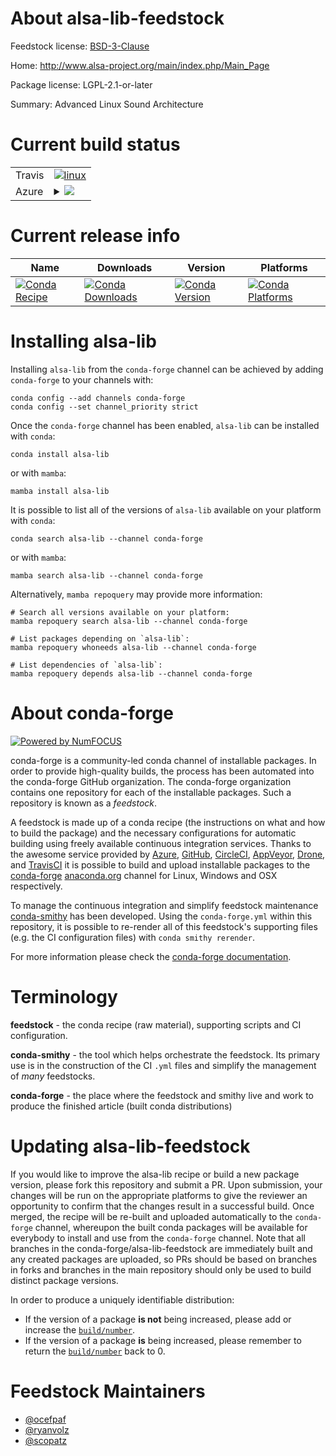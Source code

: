 About alsa-lib-feedstock
========================

Feedstock license: [BSD-3-Clause](https://github.com/conda-forge/alsa-lib-feedstock/blob/main/LICENSE.txt)

Home: http://www.alsa-project.org/main/index.php/Main_Page

Package license: LGPL-2.1-or-later

Summary: Advanced Linux Sound Architecture

Current build status
====================


<table><tr>
    <td>Travis</td>
    <td>
      <a href="https://app.travis-ci.com/conda-forge/alsa-lib-feedstock">
        <img alt="linux" src="https://img.shields.io/travis/com/conda-forge/alsa-lib-feedstock/main.svg?label=Linux">
      </a>
    </td>
  </tr>
    
  <tr>
    <td>Azure</td>
    <td>
      <details>
        <summary>
          <a href="https://dev.azure.com/conda-forge/feedstock-builds/_build/latest?definitionId=34&branchName=main">
            <img src="https://dev.azure.com/conda-forge/feedstock-builds/_apis/build/status/alsa-lib-feedstock?branchName=main">
          </a>
        </summary>
        <table>
          <thead><tr><th>Variant</th><th>Status</th></tr></thead>
          <tbody><tr>
              <td>linux_64</td>
              <td>
                <a href="https://dev.azure.com/conda-forge/feedstock-builds/_build/latest?definitionId=34&branchName=main">
                  <img src="https://dev.azure.com/conda-forge/feedstock-builds/_apis/build/status/alsa-lib-feedstock?branchName=main&jobName=linux&configuration=linux%20linux_64_" alt="variant">
                </a>
              </td>
            </tr><tr>
              <td>linux_aarch64</td>
              <td>
                <a href="https://dev.azure.com/conda-forge/feedstock-builds/_build/latest?definitionId=34&branchName=main">
                  <img src="https://dev.azure.com/conda-forge/feedstock-builds/_apis/build/status/alsa-lib-feedstock?branchName=main&jobName=linux&configuration=linux%20linux_aarch64_" alt="variant">
                </a>
              </td>
            </tr><tr>
              <td>linux_ppc64le</td>
              <td>
                <a href="https://dev.azure.com/conda-forge/feedstock-builds/_build/latest?definitionId=34&branchName=main">
                  <img src="https://dev.azure.com/conda-forge/feedstock-builds/_apis/build/status/alsa-lib-feedstock?branchName=main&jobName=linux&configuration=linux%20linux_ppc64le_" alt="variant">
                </a>
              </td>
            </tr>
          </tbody>
        </table>
      </details>
    </td>
  </tr>
</table>

Current release info
====================

| Name | Downloads | Version | Platforms |
| --- | --- | --- | --- |
| [![Conda Recipe](https://img.shields.io/badge/recipe-alsa--lib-green.svg)](https://anaconda.org/conda-forge/alsa-lib) | [![Conda Downloads](https://img.shields.io/conda/dn/conda-forge/alsa-lib.svg)](https://anaconda.org/conda-forge/alsa-lib) | [![Conda Version](https://img.shields.io/conda/vn/conda-forge/alsa-lib.svg)](https://anaconda.org/conda-forge/alsa-lib) | [![Conda Platforms](https://img.shields.io/conda/pn/conda-forge/alsa-lib.svg)](https://anaconda.org/conda-forge/alsa-lib) |

Installing alsa-lib
===================

Installing `alsa-lib` from the `conda-forge` channel can be achieved by adding `conda-forge` to your channels with:

```
conda config --add channels conda-forge
conda config --set channel_priority strict
```

Once the `conda-forge` channel has been enabled, `alsa-lib` can be installed with `conda`:

```
conda install alsa-lib
```

or with `mamba`:

```
mamba install alsa-lib
```

It is possible to list all of the versions of `alsa-lib` available on your platform with `conda`:

```
conda search alsa-lib --channel conda-forge
```

or with `mamba`:

```
mamba search alsa-lib --channel conda-forge
```

Alternatively, `mamba repoquery` may provide more information:

```
# Search all versions available on your platform:
mamba repoquery search alsa-lib --channel conda-forge

# List packages depending on `alsa-lib`:
mamba repoquery whoneeds alsa-lib --channel conda-forge

# List dependencies of `alsa-lib`:
mamba repoquery depends alsa-lib --channel conda-forge
```


About conda-forge
=================

[![Powered by
NumFOCUS](https://img.shields.io/badge/powered%20by-NumFOCUS-orange.svg?style=flat&colorA=E1523D&colorB=007D8A)](https://numfocus.org)

conda-forge is a community-led conda channel of installable packages.
In order to provide high-quality builds, the process has been automated into the
conda-forge GitHub organization. The conda-forge organization contains one repository
for each of the installable packages. Such a repository is known as a *feedstock*.

A feedstock is made up of a conda recipe (the instructions on what and how to build
the package) and the necessary configurations for automatic building using freely
available continuous integration services. Thanks to the awesome service provided by
[Azure](https://azure.microsoft.com/en-us/services/devops/), [GitHub](https://github.com/),
[CircleCI](https://circleci.com/), [AppVeyor](https://www.appveyor.com/),
[Drone](https://cloud.drone.io/welcome), and [TravisCI](https://travis-ci.com/)
it is possible to build and upload installable packages to the
[conda-forge](https://anaconda.org/conda-forge) [anaconda.org](https://anaconda.org/)
channel for Linux, Windows and OSX respectively.

To manage the continuous integration and simplify feedstock maintenance
[conda-smithy](https://github.com/conda-forge/conda-smithy) has been developed.
Using the ``conda-forge.yml`` within this repository, it is possible to re-render all of
this feedstock's supporting files (e.g. the CI configuration files) with ``conda smithy rerender``.

For more information please check the [conda-forge documentation](https://conda-forge.org/docs/).

Terminology
===========

**feedstock** - the conda recipe (raw material), supporting scripts and CI configuration.

**conda-smithy** - the tool which helps orchestrate the feedstock.
                   Its primary use is in the construction of the CI ``.yml`` files
                   and simplify the management of *many* feedstocks.

**conda-forge** - the place where the feedstock and smithy live and work to
                  produce the finished article (built conda distributions)


Updating alsa-lib-feedstock
===========================

If you would like to improve the alsa-lib recipe or build a new
package version, please fork this repository and submit a PR. Upon submission,
your changes will be run on the appropriate platforms to give the reviewer an
opportunity to confirm that the changes result in a successful build. Once
merged, the recipe will be re-built and uploaded automatically to the
`conda-forge` channel, whereupon the built conda packages will be available for
everybody to install and use from the `conda-forge` channel.
Note that all branches in the conda-forge/alsa-lib-feedstock are
immediately built and any created packages are uploaded, so PRs should be based
on branches in forks and branches in the main repository should only be used to
build distinct package versions.

In order to produce a uniquely identifiable distribution:
 * If the version of a package **is not** being increased, please add or increase
   the [``build/number``](https://docs.conda.io/projects/conda-build/en/latest/resources/define-metadata.html#build-number-and-string).
 * If the version of a package **is** being increased, please remember to return
   the [``build/number``](https://docs.conda.io/projects/conda-build/en/latest/resources/define-metadata.html#build-number-and-string)
   back to 0.

Feedstock Maintainers
=====================

* [@ocefpaf](https://github.com/ocefpaf/)
* [@ryanvolz](https://github.com/ryanvolz/)
* [@scopatz](https://github.com/scopatz/)

